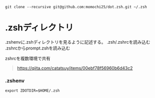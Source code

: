 ```git clone
git clone --recursive git@github.com:momochi25/dot.zsh.git ~/.zsh
```

# .zshディレクトリ
.zshenvに.zshディレクトリを見るように記述する。
.zsh/.zshrcを読み込む
.zshrcからprompt.zshを読み込む


zshrcを複数環境で共有

> https://qiita.com/catatsuy/items/00ebf78f56960b6d43c2

### .zshenv
```zshenv
export ZDOTDIR=$HOME/.zsh
```
